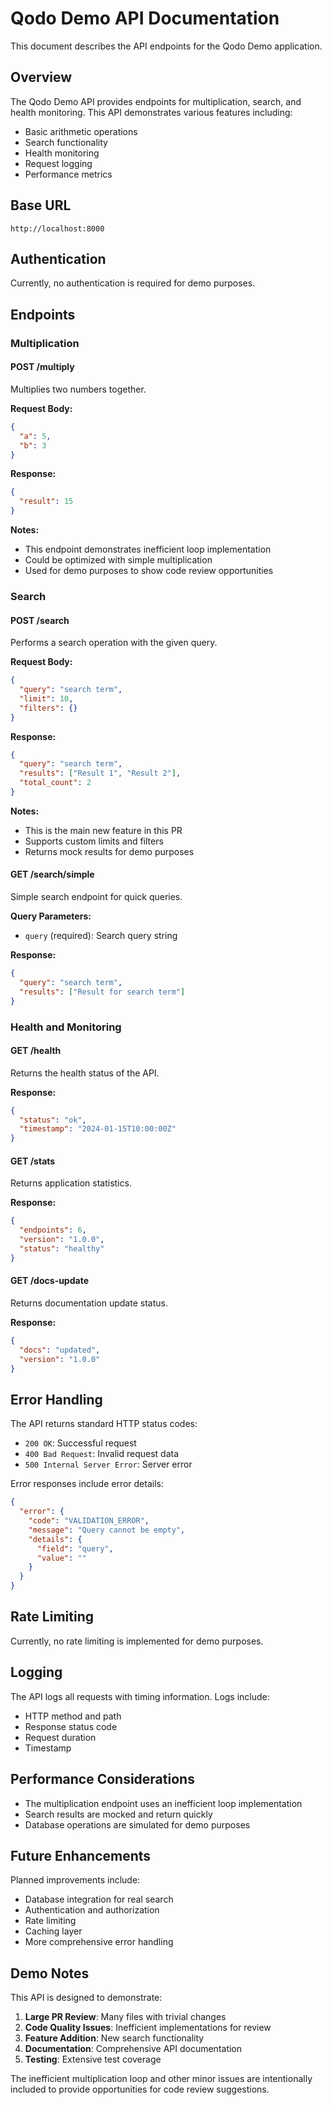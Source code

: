 # Qodo Demo API Documentation

This document describes the API endpoints for the Qodo Demo application.

## Overview

The Qodo Demo API provides endpoints for multiplication, search, and health monitoring. This API demonstrates various features including:

- Basic arithmetic operations
- Search functionality
- Health monitoring
- Request logging
- Performance metrics

## Base URL

```
http://localhost:8000
```

## Authentication

Currently, no authentication is required for demo purposes.

## Endpoints

### Multiplication

#### POST /multiply

Multiplies two numbers together.

**Request Body:**
```json
{
  "a": 5,
  "b": 3
}
```

**Response:**
```json
{
  "result": 15
}
```

**Notes:**
- This endpoint demonstrates inefficient loop implementation
- Could be optimized with simple multiplication
- Used for demo purposes to show code review opportunities

### Search

#### POST /search

Performs a search operation with the given query.

**Request Body:**
```json
{
  "query": "search term",
  "limit": 10,
  "filters": {}
}
```

**Response:**
```json
{
  "query": "search term",
  "results": ["Result 1", "Result 2"],
  "total_count": 2
}
```

**Notes:**
- This is the main new feature in this PR
- Supports custom limits and filters
- Returns mock results for demo purposes

#### GET /search/simple

Simple search endpoint for quick queries.

**Query Parameters:**
- `query` (required): Search query string

**Response:**
```json
{
  "query": "search term",
  "results": ["Result for search term"]
}
```

### Health and Monitoring

#### GET /health

Returns the health status of the API.

**Response:**
```json
{
  "status": "ok",
  "timestamp": "2024-01-15T10:00:00Z"
}
```

#### GET /stats

Returns application statistics.

**Response:**
```json
{
  "endpoints": 6,
  "version": "1.0.0",
  "status": "healthy"
}
```

#### GET /docs-update

Returns documentation update status.

**Response:**
```json
{
  "docs": "updated",
  "version": "1.0.0"
}
```

## Error Handling

The API returns standard HTTP status codes:

- `200 OK`: Successful request
- `400 Bad Request`: Invalid request data
- `500 Internal Server Error`: Server error

Error responses include error details:

```json
{
  "error": {
    "code": "VALIDATION_ERROR",
    "message": "Query cannot be empty",
    "details": {
      "field": "query",
      "value": ""
    }
  }
}
```

## Rate Limiting

Currently, no rate limiting is implemented for demo purposes.

## Logging

The API logs all requests with timing information. Logs include:

- HTTP method and path
- Response status code
- Request duration
- Timestamp

## Performance Considerations

- The multiplication endpoint uses an inefficient loop implementation
- Search results are mocked and return quickly
- Database operations are simulated for demo purposes

## Future Enhancements

Planned improvements include:

- Database integration for real search
- Authentication and authorization
- Rate limiting
- Caching layer
- More comprehensive error handling

## Demo Notes

This API is designed to demonstrate:

1. **Large PR Review**: Many files with trivial changes
2. **Code Quality Issues**: Inefficient implementations for review
3. **Feature Addition**: New search functionality
4. **Documentation**: Comprehensive API documentation
5. **Testing**: Extensive test coverage

The inefficient multiplication loop and other minor issues are intentionally included to provide opportunities for code review suggestions.

